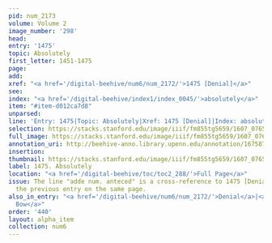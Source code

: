```yaml
---
pid: num_2173
volume: Volume 2
image_number: '298'
head:
entry: '1475'
topic: Absolutely
first_letter: 1451-1475
page:
add:
xref: "<a href='/digital-beehive/num6/num_2172/'>1475 [Denial]</a>"
see:
index: "<a href='/digital-beehive/index1/index_0045/'>absolutely</a>"
item: "#item-d012ca7d8"
unparsed:
line: 'Entry: 1475|Topic: Absolutely|Xref: 1475 [Denial]|Index: absolutely|#item-d012ca7d8'
selection: https://stacks.stanford.edu/image/iiif/fm855tg5659/1607_0765/957,4229,2667,393/full/0/default.jpg
full_image: https://stacks.stanford.edu/image/iiif/fm855tg5659/1607_0765/full/full/0/default.jpg
annotation_uri: http://beehive-anno.library.upenn.edu/annotation/1675873333508
insertion:
thumbnail: https://stacks.stanford.edu/image/iiif/fm855tg5659/1607_0765/957,4229,600,180/250,/0/default.jpg
label: 1475. Absolutely
location: "<a href='/digital-beehive/toc/toc2_288/'>Full Page</a>"
issue: The line "adde num. anteced" is a cross-reference to 1475 [Denial], which is
  the previous entry on the same page.
also_in_entry: "<a href='/digital-beehive/num6/num_2172/'>Denial</a>|<a href='/digital-beehive/num6/num_2174/'>To
  Bow</a>"
order: '440'
layout: alpha_item
collection: num6
---
```

